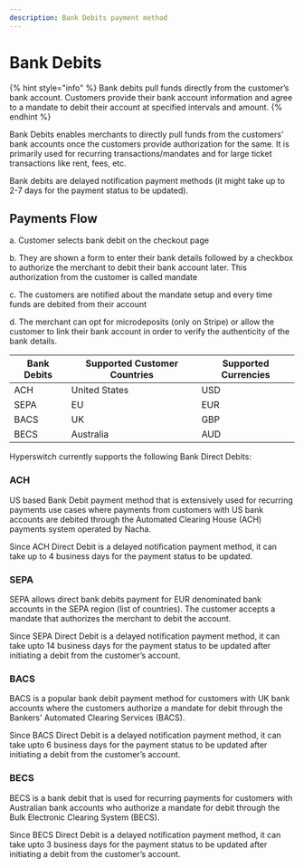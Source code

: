 ```yaml
---
description: Bank Debits payment method
---
```


# Bank Debits

{% hint style="info" %}
Bank debits pull funds directly from the customer’s bank account. Customers provide their bank account information and agree to a mandate to debit their account at specified intervals and amount.
{% endhint %}



Bank Debits enables merchants to directly pull funds from the customers' bank accounts once the customers provide authorization for the same. It is primarily used for recurring transactions/mandates and for large ticket transactions like rent, fees, etc.

Bank debits are delayed notification payment methods (it might take up to 2-7 days for the payment status to be updated).

## **Payments Flow**

a. Customer selects bank debit on the checkout page

b. They are shown a form to enter their bank details followed by a checkbox to authorize the merchant to debit their bank account later. This authorization from the customer is called mandate

c. The customers are notified about the mandate setup and every time funds are debited from their account

d. The merchant can opt for microdeposits (only on Stripe) or allow the customer to link their bank account in order to verify the authenticity of the bank details.

| **Bank** **Debits** | **Supported Customer Countries** | **Supported Currencies** |
| ------------------- | -------------------------------- | ------------------------ |
| ACH                 | United States                    | USD                      |
| SEPA                | EU                               | EUR                      |
| BACS                | UK                               | GBP                      |
| BECS                | Australia                        | AUD                      |

Hyperswitch currently supports the following Bank Direct Debits:

### ACH

US based Bank Debit payment method that is extensively used for recurring payments use cases where payments from customers with US bank accounts are debited through the Automated Clearing House (ACH) payments system operated by Nacha.

Since ACH Direct Debit is a delayed notification payment method, it can take up to 4 business days for the payment status to be updated.

### SEPA

SEPA allows direct bank debits payment for EUR denominated bank accounts in the SEPA region (list of countries). The customer accepts a mandate that authorizes the merchant to debit the account.

Since SEPA Direct Debit is a delayed notification payment method, it can take upto 14 business days for the payment status to be updated after initiating a debit from the customer’s account.

### BACS

BACS is a popular bank debit payment method for customers with UK bank accounts where the customers authorize a mandate for debit through the Bankers' Automated Clearing Services (BACS).

Since BACS Direct Debit is a delayed notification payment method, it can take upto 6 business days for the payment status to be updated after initiating a debit from the customer’s account.

### BECS

BECS is a bank debit that is used for recurring payments for customers with Australian bank accounts who authorize a mandate for debit through the Bulk Electronic Clearing System (BECS).

Since BECS Direct Debit is a delayed notification payment method, it can take upto 3 business days for the payment status to be updated after initiating a debit from the customer’s account.

